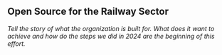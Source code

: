 ## Open Source for the Railway Sector

*Tell the story of what the organization is built for. What does it want to achieve and how do the steps we did in 2024 are the beginning of this effort.*
